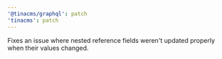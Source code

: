 ```yaml
---
'@tinacms/graphql': patch
'tinacms': patch
---
```


Fixes an issue where nested reference fields weren't updated properly when their values changed.
